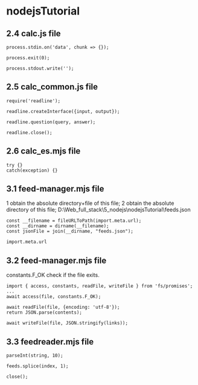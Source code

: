 # nodejsTutorial

## 2.4 calc.js file
```
process.stdin.on('data', chunk => {});
```
```
process.exit(0);
```
```
process.stdout.write('');
```

## 2.5 calc_common.js file
```
require('readline');
```
```
readline.createInterface({input, output});
```
```
readline.question(query, answer);
```
```
readline.close();
```

## 2.6 calc_es.mjs file
```
try {}
catch(exception) {}
```

## 3.1 feed-manager.mjs file
1 obtain the absolute directory+file of this file;
2 obtain the absolute directory of this file;
  D:\Web_full_stack\5_nodejs\nodejsTutorial\feeds.json
```
const __filename = fileURLToPath(import.meta.url); 
const __dirname = dirname(__filename); 
const jsonFile = join(__dirname, "feeds.json");
```
```
import.meta.url
```

## 3.2 feed-manager.mjs file
constants.F_OK check if the file exits.
```
import { access, constants, readFile, writeFile } from 'fs/promises';
...
await access(file, constants.F_OK);
```
```
await readFile(file, {encoding: 'utf-8'});
return JSON.parse(contents);
```
```
await writeFile(file, JSON.stringify(links));
```

## 3.3 feedreader.mjs file
```
parseInt(string, 10);
```
```
feeds.splice(index, 1);
```
```
close();
```
